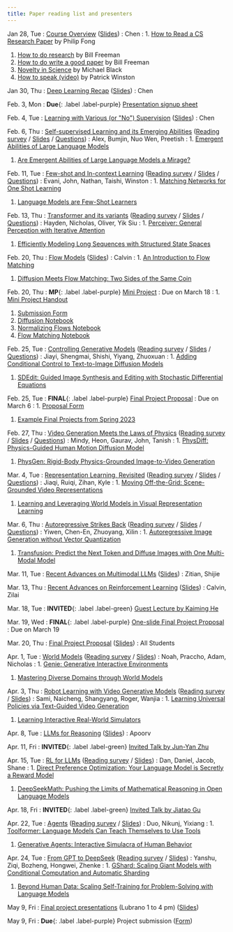 ```yaml
---
title: Paper reading list and presenters
---
```



Jan 28, Tue
: [Course Overview](https://brown.hosted.panopto.com/Panopto/Pages/Viewer.aspx?id=e08da054-2df3-4243-80c7-b266011758be) ([Slides](https://drive.google.com/file/d/1inPRtvHS9fGtBkTecoJEAhqWXMa-yAxY/view?usp=sharing))
  : Chen
: 1. [How to Read a CS Research Paper](http://www2.cs.uregina.ca/~pwlfong/CS499/reading-paper.pdf) by Philip Fong
  1. [How to do research](http://people.csail.mit.edu/billf/publications/How_To_Do_Research.pdf) by Bill Freeman
  1. [How to do write a good paper](https://billf.mit.edu/sites/default/files/documents/cvprPapers.pdf) by Bill Freeman
  1. [Novelty in Science](https://medium.com/@black_51980/novelty-in-science-8f1fd1a0a143) by Michael Black
  1. [How to speak (video)](https://www.youtube.com/watch?v=Unzc731iCUY) by Patrick Winston


Jan 30, Thu
: [Deep Learning Recap](https://brown.hosted.panopto.com/Panopto/Pages/Viewer.aspx?id=b7e4eb3e-8d5a-4e1d-96dd-b266011758e6) ([Slides](https://drive.google.com/file/d/101gFZOpujUeHwLPkvCNyd96UJri6hDom/view?usp=sharing))
  : Chen


Feb. 3, Mon
: **Due**{: .label .label-purple} [Presentation signup sheet](https://forms.gle/pbXZrEyJebgr9zK78)


Feb. 4, Tue
: [Learning with Various (or "No") Supervision](https://brown.hosted.panopto.com/Panopto/Pages/Viewer.aspx?id=12c63b99-00f3-4bc1-8bcc-b26601175914) ([Slides](https://drive.google.com/file/d/1BoXhZmUYjJeYnnFDe8WdS5muEiZZfo12/view?usp=sharing))
  : Chen


Feb. 6, Thu
: [Self-supervised Learning and its Emerging Abilities](https://brown.hosted.panopto.com/Panopto/Pages/Viewer.aspx?id=954f2b75-e558-4108-8ffc-b26601175937) ([Reading survey](https://docs.google.com/forms/d/e/1FAIpQLScxVDBilBEBE9Evt4Mv45HH9FAWe1eSJfRr1aTCYNyfSoRbFw/viewform?usp=sharing) / [Slides](https://docs.google.com/presentation/d/1gASU4VMTicEt3o1Plr-MbyVnM9QDre8TTQxdZ2cHr6U/edit?usp=sharing) / [Questions](https://drive.google.com/file/d/1SA4srpsfm8XOrd2VA1naXBbFkyITijCs/view?usp=sharing))
  : Alex, Bumjin, Nuo Wen, Preetish
: 1. [Emergent Abilities of Large Language Models](https://arxiv.org/abs/2206.07682)
  1. [Are Emergent Abilities of Large Language Models a Mirage?](https://arxiv.org/abs/2304.15004)


Feb. 11, Tue
: [Few-shot and In-context Learning](https://brown.hosted.panopto.com/Panopto/Pages/Viewer.aspx?id=eb58eadd-c842-4968-b4f7-b2660117595a) ([Reading survey](https://forms.gle/V28xwwyC28g5qr2T7) / [Slides](https://docs.google.com/presentation/d/1zcviU3y3unBzcVHwVZNeysHTsrUjddF_U9EwbISY7NE/edit?usp=sharing) / [Questions](https://drive.google.com/file/d/1h0E7U_x3Mw4GiZhlhLmTbgpk2DPiRmLS/view?usp=sharing))
  : Evani, John, Nathan, Taishi, Winston
: 1. [Matching Networks for One Shot Learning](https://arxiv.org/abs/1606.04080)
  1. [Language Models are Few-Shot Learners](https://arxiv.org/abs/2005.14165)


Feb. 13, Thu
: [Transformer and its variants](https://brown.hosted.panopto.com/Panopto/Pages/Viewer.aspx?id=55439984-e009-4f90-a6c7-b26601175985) ([Reading survey](https://forms.gle/hNNzNpiwD6NhUmtj8) / [Slides](https://docs.google.com/presentation/d/1QH1id6OxiPOK7gyIDH7YIvwTjMg9g9TH3jPR1Zl8KYg/edit?usp=sharing) / [Questions](https://drive.google.com/file/d/1TJQvdr4FBCDB7tVeilf7Xs-gxCgSa4HA/view?usp=sharing))
  : Hayden, Nicholas, Oliver, Yik Siu
: 1. [Perceiver: General Perception with Iterative Attention](https://arxiv.org/abs/2103.03206)
  1. [Efficiently Modeling Long Sequences with Structured State Spaces](https://arxiv.org/abs/2111.00396)


Feb. 20, Thu
: [Flow Models](https://brown.hosted.panopto.com/Panopto/Pages/Viewer.aspx?id=17d10355-e5f7-4ae4-a9aa-b266011759d6) ([Slides](https://drive.google.com/file/d/1w-wOoD3S5AGFVr2iWFBjZceoKR5fZbt4/view?usp=sharing))
  : Calvin
: 1. [An Introduction to Flow Matching](https://mlg.eng.cam.ac.uk/blog/2024/01/20/flow-matching.html)
  1. [Diffusion Meets Flow Matching: Two Sides of the Same Coin](https://diffusionflow.github.io/)


Feb. 20, Thu
: **MP**{: .label .label-purple} [Mini Project](https://docs.google.com/document/d/18uRbEyq5lVyS_2FSemo95b6YQoLOcNTT3wjUFDSizzM/edit?usp=sharing)
  : Due on March 18
: 1. [Mini Project Handout](https://docs.google.com/document/d/18uRbEyq5lVyS_2FSemo95b6YQoLOcNTT3wjUFDSizzM/edit?usp=sharing)
  1. [Submission Form](https://forms.gle/Y1vH3PWyrFaR1EEn6)
  1. [Diffusion Notebook](https://colab.research.google.com/drive/11qVNVWCdnw2l5keJFn5pNyGSQ9LtfalN?usp=sharing)
  1. [Normalizing Flows Notebook](https://colab.research.google.com/drive/14yVgrDIgfkW-d1_0VxHrzquRA_t2fjBH?usp=sharing)
  1. [Flow Matching Notebook](https://colab.research.google.com/drive/1p1BR1HjdwSwU60IhJ5aWj9_cRr_9QS0p?usp=sharing)


Feb. 25, Tue
: [Controlling Generative Models](https://brown.hosted.panopto.com/Panopto/Pages/Viewer.aspx?id=15cf8e00-8bc0-4843-b10e-b266011759f7) ([Reading survey](https://forms.gle/1F36j1R5bMTmQ34o8) / [Slides](https://docs.google.com/presentation/d/1GwIDaPMA8T-wYkpjoY1i743TBbl5puRGQiQDIwx8s08/edit?usp=sharing) / [Questions](https://drive.google.com/file/d/1lmznrdTDT6LSqaAVWvBzg69bRvmEWoIy/view?usp=sharing))
  : Jiayi, Shengmai, Shishi, Yiyang, Zhuoxuan
: 1. [Adding Conditional Control to Text-to-Image Diffusion Models](https://arxiv.org/abs/2302.05543)
  1. [SDEdit: Guided Image Synthesis and Editing with Stochastic Differential Equations](https://arxiv.org/abs/2108.01073)


Feb. 25, Tue
: **FINAL**{: .label .label-purple} [Final Project Proposal](https://forms.gle/7JgKsp6Sq4HC8jTo9)
  : Due on March 6
: 1. [Proposal Form](https://forms.gle/7JgKsp6Sq4HC8jTo9)
  1. [Example Final Projects from Spring 2023](https://docs.google.com/presentation/d/1aBnWRZvkMeLrAYfmgubpt2iRMyfeG91vnqhTf20oGuk/edit?usp=sharing)


Feb. 27, Thu
: [Video Generation Meets the Laws of Physics](https://brown.hosted.panopto.com/Panopto/Pages/Viewer.aspx?id=71e03a08-3750-4284-8f0c-b26601175a21) ([Reading survey](https://forms.gle/EDt82YJ1ZRN51Lzc8) / [Slides](https://docs.google.com/presentation/d/1ZODtKf8qKt3QwXBvxTNxkWN4mB0W34pAY1v57fOl2X4/edit?usp=sharing) / [Questions](https://drive.google.com/file/d/1n37n9l1Gi_lH3deWCzOkcQViYjvNSEW6/view?usp=sharing))
  : Mindy, Heon, Gaurav, John, Tanish
: 1. [PhysDiff: Physics-Guided Human Motion Diffusion Model](https://arxiv.org/abs/2212.02500)
  1. [PhysGen: Rigid-Body Physics-Grounded Image-to-Video Generation](https://arxiv.org/abs/2409.18964)


Mar. 4, Tue
: [Representation Learning, Revisited](https://brown.hosted.panopto.com/Panopto/Pages/Viewer.aspx?id=680a3456-92a7-45ff-a9e1-b26601175a3e) ([Reading survey](https://forms.gle/XjN4JucVHzCYWS948) / [Slides](https://docs.google.com/presentation/d/19aDGEWcDSEZWM9DWUB7rdNmUGvoAexP8Qm8lxpYmuYw/edit?usp=sharing) / [Questions](https://drive.google.com/file/d/1FafOprf-ksN9mqzspHzIOoebUNwoV1lr/view?usp=sharing))
  : Jiaqi, Ruiqi, Zihan, Kyle
: 1. [Moving Off-the-Grid: Scene-Grounded Video Representations](https://arxiv.org/abs/2411.05927)
  1. [Learning and Leveraging World Models in Visual Representation Learning](https://arxiv.org/abs/2403.00504)


Mar. 6, Thu
: [Autoregressive Strikes Back](https://brown.hosted.panopto.com/Panopto/Pages/Viewer.aspx?id=66dd76ed-8a28-4731-b3fb-b26601175a5f) ([Reading survey](https://forms.gle/xgpjisDysokjpKp97) / [Slides](https://docs.google.com/presentation/d/1zKqfi1yspB6VP1FNn-SG4SkdX9ZtlYcqxwExgqbn1ys/edit?usp=sharing) / [Questions](https://drive.google.com/file/d/1oGEwWtnMfNcNBl5S65YkaWKJRoGvSx1-/view?usp=sharing))
  : Yiwen, Chen-En, Zhuoyang, Xilin
: 1. [Autoregressive Image Generation without Vector Quantization](https://arxiv.org/abs/2406.11838)
  1. [Transfusion: Predict the Next Token and Diffuse Images with One Multi-Modal Model](https://arxiv.org/abs/2408.11039)


Mar. 11, Tue
: [Recent Advances on Multimodal LLMs](https://brown.hosted.panopto.com/Panopto/Pages/Viewer.aspx?id=34414a1b-d56b-4afb-941a-b26601175a7d) ([Slides](https://drive.google.com/file/d/1_eM-d2uF5XxSZ-Ig-kLU5oVm95hzn7YH/view?usp=sharing))
  : Zitian, Shijie


Mar. 13, Thu
: [Recent Advances on Reinforcement Learning](https://brown.hosted.panopto.com/Panopto/Pages/Viewer.aspx?id=045a8fff-9c95-4e8d-91e0-b26601175a9f) ([Slides](https://drive.google.com/file/d/1fKBtYmzv2Yhg0xZQVo-VF0AgIWi85jXZ/view?usp=sharing))
  : Calvin, Zilai


Mar. 18, Tue
: **INVITED**{: .label .label-green} [Guest Lecture by Kaiming He](https://brown.hosted.panopto.com/Panopto/Pages/Viewer.aspx?id=fc8b8a1b-7ca6-43b3-b4cc-b26601175abe)


Mar. 19, Wed
: **FINAL**{: .label .label-purple} [One-slide Final Project Proposal](https://docs.google.com/presentation/d/1oehotQOCI0bwbeh1PsnsFhuqkeve_qUr7JSMm1Q1RCM/edit?usp=sharing)
  : Due on March 19


Mar. 20, Thu
: [Final Project Proposal]() ([Slides](https://docs.google.com/presentation/d/1oehotQOCI0bwbeh1PsnsFhuqkeve_qUr7JSMm1Q1RCM/edit?usp=sharing))
  : All Students


Apr. 1, Tue
: [World Models]() ([Reading survey]() / [Slides]())
  : Noah, Praccho, Adam, Nicholas
: 1. [Genie: Generative Interactive Environments](https://arxiv.org/abs/2402.15391)
  1. [Mastering Diverse Domains through World Models](https://arxiv.org/abs/2301.04104)


Apr. 3, Thu
: [Robot Learning with Video Generative Models]() ([Reading survey]() / [Slides]())
  : Sami, Naicheng, Shangyang, Roger, Wanjia
: 1. [Learning Universal Policies via Text-Guided Video Generation](https://arxiv.org/abs/2302.00111)
  1. [Learning Interactive Real-World Simulators](https://arxiv.org/abs/2310.06114)


Apr. 8, Tue
: [LLMs for Reasoning]() ([Slides]())
  : Apoorv


Apr. 11, Fri
: **INVITED**{: .label .label-green} [Invited Talk by Jun-Yan Zhu]()


Apr. 15, Tue
: [RL for LLMs]() ([Reading survey]() / [Slides]())
  : Dan, Daniel, Jacob, Shane
: 1. [Direct Preference Optimization: Your Language Model is Secretly a Reward Model](https://arxiv.org/abs/2305.18290)
  1. [DeepSeekMath: Pushing the Limits of Mathematical Reasoning in Open Language Models](https://arxiv.org/abs/2402.03300)


Apr. 18, Fri
: **INVITED**{: .label .label-green} [Invited Talk by Jiatao Gu]()


Apr. 22, Tue
: [Agents]() ([Reading survey]() / [Slides]())
  : Duo, Nikunj, Yixiang
: 1. [Toolformer: Language Models Can Teach Themselves to Use Tools](https://arxiv.org/abs/2302.04761)
  1. [Generative Agents: Interactive Simulacra of Human Behavior](https://arxiv.org/abs/2304.03442)


Apr. 24, Tue
: [From GPT to DeepSeek]() ([Reading survey]() / [Slides]())
  : Yanshu, Ziqi, Bozheng, Hongwei, Zhenke
: 1. [GShard: Scaling Giant Models with Conditional Computation and Automatic Sharding](https://arxiv.org/abs/2006.16668)
  1. [Beyond Human Data: Scaling Self-Training for Problem-Solving with Language Models](https://arxiv.org/abs/2312.06585)


May 9, Fri
: [Final project presentations]() (Lubrano 1 to 4 pm) ([Slides]())


May 9, Fri
: **Due**{: .label .label-purple} Project submission ([Form]())